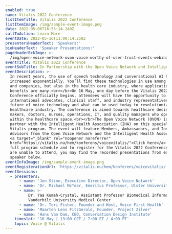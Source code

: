 ```yaml
---
enabled: true
name: Vitalis 2022 Conference
listItemTitle: Vitalis 2022 Conference
listItemImage: /img/sample-event-image.png
date: 2022-05-06T16:55:14.240Z
callToAction: Learn More
eventDate: 2022-05-16T11:00:14.250Z
presentersHeaderText: 'Speakers:'
bioHeaderText: 'Speaker Presentations:'
pageHeaderBckImge: >-
  /img/open-voice-network-ovon-voice-worthy-of-user-trust-events-webinar-temporary-header.png
eventTitle: Vitalis 2022 Conference
eventSubTitle: In Partnership with the Open Voice Network and Intelligent Health Association
eventDescription: >-
  In recent years, the use of speech technology and conversational AI has
  increased exponentially. You’ll find these technologies in use among consumer
  and companies, but also in the health care industry, where applications and
  benefits are many.<br></br>On 16 May, one day before the Vitalis 2022
  Conference officially begins, attendees will have the opportunity to hear from
  international advocates, clinical staff, and industry representatives on the
  future of voice technology and what can be used today to revolutionize the
  healthcare industry. The conference is aimed towards healthcare decision
  makers, doctors, nurses, operations, IT, and quality managers who operate
  within the healthcare space.<br></br>The Open Voice Network (OVON) is proud to
  partner with the Intelligent Health Association (IHA) on this special Voice @
  Vitalis program. The event will feature Members, Ambassadors, and Industry
  Advisors from the Open Voice Network and the Intelligent Health Association.
  <a target="_blank" rel="noopener noreferrer"
  href="https://vitalis.nu/hem/konferens/voicevitalis/">Click here</a> for the
  full program schedule and to register for the Vitalis 2022 Conference. If you
  are unable to attend, you may find the recorded presentations from each
  speaker below.
eventInfoImage: /img/sample-event-image.png
eventRegisterationUrl: 'https://vitalis.nu/hem/konferens/voicevitalis/'
eventSessions:
  - presenters:
      - name: 'Jon Stine, Executive Director, Open Voice Network'
      - name: 'Dr. Michael McTear, Emeritus Professor, Ulster University'
      - name: >-
          Dr. Yaa Kumah-Crystal, Assistant Professor Biomedical Informatics,
          Vanderbilt University Medical Center
      - name: 'Dr. Teri Fisher, Founder and Host, Voice First Health'
      - name: 'Maarten Lens FitzGerald, Founder, Project Zilver'
      - name: 'Hans Van Dam, CEO, Conversation Design Institute'
    timeslot: '16 May | 13:00 CET / 7:00 ET / 4:00 PT'
    topic: Voice @ Vitalis
---
```


